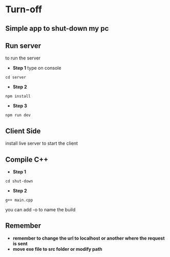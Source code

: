 # Turn-off
## Simple app to shut-down my pc 

## Run server
to run the server

- **Step 1**
 type on console 
```
cd server
```
- **Step 2**
```
npm install 
```
- **Step 3**  
```
npm run dev
```

## Client Side  
install live server to start the client

## Compile C++
- **Step 1**  
```
cd shut-down
```
- **Step 2**
```
g++ main.cpp
```
you can add -o <name> to name the build

## Remember 
- **remember to change the url to localhost or another where the request is sent**
- **move exe file to src folder or modify path**
